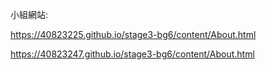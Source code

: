 小組網站:

https://40823225.github.io/stage3-bg6/content/About.html

https://40823247.github.io/stage3-bg6/content/About.html
